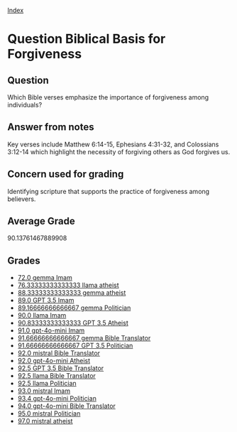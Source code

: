 
[Index](../../index.md)
# Question Biblical Basis for Forgiveness
## Question
Which Bible verses emphasize the importance of forgiveness among individuals?

## Answer from notes
Key verses include Matthew 6:14-15, Ephesians 4:31-32, and Colossians 3:12-14 which highlight the necessity of forgiving others as God forgives us.

## Concern used for grading
Identifying scripture that supports the practice of forgiveness among believers.

## Average Grade
90.13761467889908

## Grades
 * [72.0 gemma Imam](../answers/gemma_Imam/Biblical_Basis_for_Forgiveness.md)
 * [76.33333333333333 llama atheist](../answers/llama_atheist/Biblical_Basis_for_Forgiveness.md)
 * [88.33333333333333 gemma atheist](../answers/gemma_atheist/Biblical_Basis_for_Forgiveness.md)
 * [89.0 GPT 3.5 Imam](../answers/GPT_3.5_Imam/Biblical_Basis_for_Forgiveness.md)
 * [89.16666666666667 gemma Politician](../answers/gemma_Politician/Biblical_Basis_for_Forgiveness.md)
 * [90.0 llama Imam](../answers/llama_Imam/Biblical_Basis_for_Forgiveness.md)
 * [90.83333333333333 GPT 3.5 Atheist](../answers/GPT_3.5_Atheist/Biblical_Basis_for_Forgiveness.md)
 * [91.0 gpt-4o-mini Imam](../answers/gpt-4o-mini_Imam/Biblical_Basis_for_Forgiveness.md)
 * [91.66666666666667 gemma Bible Translator](../answers/gemma_Bible_Translator/Biblical_Basis_for_Forgiveness.md)
 * [91.66666666666667 GPT 3.5 Politician](../answers/GPT_3.5_Politician/Biblical_Basis_for_Forgiveness.md)
 * [92.0 mistral Bible Translator](../answers/mistral_Bible_Translator/Biblical_Basis_for_Forgiveness.md)
 * [92.0 gpt-4o-mini Atheist](../answers/gpt-4o-mini_Atheist/Biblical_Basis_for_Forgiveness.md)
 * [92.5 GPT 3.5 Bible Translator](../answers/GPT_3.5_Bible_Translator/Biblical_Basis_for_Forgiveness.md)
 * [92.5 llama Bible Translator](../answers/llama_Bible_Translator/Biblical_Basis_for_Forgiveness.md)
 * [92.5 llama Politician](../answers/llama_Politician/Biblical_Basis_for_Forgiveness.md)
 * [93.0 mistral Imam](../answers/mistral_Imam/Biblical_Basis_for_Forgiveness.md)
 * [93.4 gpt-4o-mini Politician](../answers/gpt-4o-mini_Politician/Biblical_Basis_for_Forgiveness.md)
 * [94.0 gpt-4o-mini Bible Translator](../answers/gpt-4o-mini_Bible_Translator/Biblical_Basis_for_Forgiveness.md)
 * [95.0 mistral Politician](../answers/mistral_Politician/Biblical_Basis_for_Forgiveness.md)
 * [97.0 mistral atheist](../answers/mistral_atheist/Biblical_Basis_for_Forgiveness.md)
